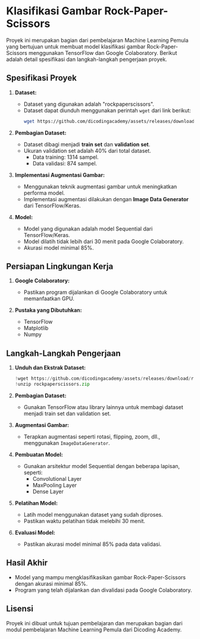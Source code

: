 # Klasifikasi Gambar Rock-Paper-Scissors

Proyek ini merupakan bagian dari pembelajaran Machine Learning Pemula yang bertujuan untuk membuat model klasifikasi gambar Rock-Paper-Scissors menggunakan TensorFlow dan Google Colaboratory. Berikut adalah detail spesifikasi dan langkah-langkah pengerjaan proyek.

## Spesifikasi Proyek

1. **Dataset:**
   - Dataset yang digunakan adalah "rockpaperscissors".
   - Dataset dapat diunduh menggunakan perintah `wget` dari link berikut:
     ```bash
     wget https://github.com/dicodingacademy/assets/releases/download/release/rockpaperscissors.zip
     ```

2. **Pembagian Dataset:**
   - Dataset dibagi menjadi **train set** dan **validation set**.
   - Ukuran validation set adalah 40% dari total dataset.
     - Data training: 1314 sampel.
     - Data validasi: 874 sampel.

3. **Implementasi Augmentasi Gambar:**
   - Menggunakan teknik augmentasi gambar untuk meningkatkan performa model.
   - Implementasi augmentasi dilakukan dengan **Image Data Generator** dari TensorFlow/Keras.

4. **Model:**
   - Model yang digunakan adalah model Sequential dari TensorFlow/Keras.
   - Model dilatih tidak lebih dari 30 menit pada Google Colaboratory.
   - Akurasi model minimal 85%.

## Persiapan Lingkungan Kerja

1. **Google Colaboratory:**
   - Pastikan program dijalankan di Google Colaboratory untuk memanfaatkan GPU.

2. **Pustaka yang Dibutuhkan:**
   - TensorFlow
   - Matplotlib
   - Numpy

## Langkah-Langkah Pengerjaan

1. **Unduh dan Ekstrak Dataset:**
   ```python
   !wget https://github.com/dicodingacademy/assets/releases/download/release/rockpaperscissors.zip
   !unzip rockpaperscissors.zip
   ```

2. **Pembagian Dataset:**
   - Gunakan TensorFlow atau library lainnya untuk membagi dataset menjadi train set dan validation set.

3. **Augmentasi Gambar:**
   - Terapkan augmentasi seperti rotasi, flipping, zoom, dll., menggunakan `ImageDataGenerator`.

4. **Pembuatan Model:**
   - Gunakan arsitektur model Sequential dengan beberapa lapisan, seperti:
     - Convolutional Layer
     - MaxPooling Layer
     - Dense Layer

5. **Pelatihan Model:**
   - Latih model menggunakan dataset yang sudah diproses.
   - Pastikan waktu pelatihan tidak melebihi 30 menit.

6. **Evaluasi Model:**
   - Pastikan akurasi model minimal 85% pada data validasi.

## Hasil Akhir
- Model yang mampu mengklasifikasikan gambar Rock-Paper-Scissors dengan akurasi minimal 85%.
- Program yang telah dijalankan dan divalidasi pada Google Colaboratory.

## Lisensi
Proyek ini dibuat untuk tujuan pembelajaran dan merupakan bagian dari modul pembelajaran Machine Learning Pemula dari Dicoding Academy.
